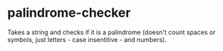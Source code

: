 ﻿# palindrome-checker
 Takes a string and checks if it is a palindrome (doesn't count spaces or symbols, just letters - case insentitive - and numbers).
